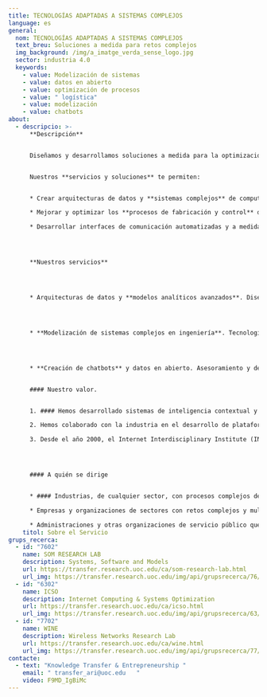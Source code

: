 ```yaml
---
title: TECNOLOGÍAS ADAPTADAS A SISTEMAS COMPLEJOS
language: es
general:
  nom: TECNOLOGÍAS ADAPTADAS A SISTEMAS COMPLEJOS
  text_breu: Soluciones a medida para retos complejos
  img_background: /img/a_imatge_verda_sense_logo.jpg
  sector: industria 4.0
  keywords:
    - value: Modelización de sistemas
    - value: datos en abierto
    - value: optimización de procesos
    - value: " logística"
    - value: modelización
    - value: chatbots
about:
  - descripcio: >-
      **Descripción**


      Diseñamos y desarrollamos soluciones a medida para la optimización de sistemas y procesos industriales de gran complejidad como por ejemplo la fabricación de precisión o de alta tecnología, el mantenimiento de equipos e infraestructuras tecnológicas punteros, o la atención posventa.


      Nuestros **servicios y soluciones** te permiten: 


      * Crear arquitecturas de datos y **sistemas complejos** de computación distribuida, a medida y con tecnologías de tratamiento de datos y código abierto, que pueden ser soluciones multiformato y en la nube.

      * Mejorar y optimizar los **procesos de fabricación y control** de calidad aplicando la modelización de sistemas complejos en la ingeniería.

      * Desarrollar interfaces de comunicación automatizadas y a medida orientadas al mantenimiento de equipos o la atención personalizada de clientes. 




      **Nuestros servicios**




      * Arquitecturas de datos y **modelos analíticos avanzados**. Diseño de sistemas de computación distribuida y de alto rendimiento. Sistemas de traducción automática de datos a varios formatos (XML, CSV, API…). Nuevos modelos de software para el análisis de datos diseñados para la optimización de procesos industriales.




      * **Modelización de sistemas complejos en ingeniería**. Tecnologías de inteligencia artificial, machine learning y big data aplicadas a la modelización en la ingeniería aplicada al diseño y optimización de la producción industrial.




      * **Creación de chatbots** y datos en abierto. Asesoramiento y desarrollo de chatbots a medida integrables en diferentes plataformas, con accesibilidad textual y de voz, para la mejora del mantenimiento de equipos y aplicaciones, la captación de clientes o el seguimiento posventa. Asesoramiento y desarrollo de soluciones para hacer accesibles, inteligibles y provechosos los datos publicados en abierto (open data) para empresas y administraciones.


      #### Nuestro valor.


      1. #### Hemos desarrollado sistemas de inteligencia contextual y predictivos para el cribado de pacientes o la mejora de la gestión de servicios de urgencias médicas.

      2. Hemos colaborado con la industria en el desarrollo de plataformas en abierto para facilitar la automatización de procesos industriales y logísticos. 

      3. Desde el año 2000, el Internet Interdisciplinary Institute (IN3) es nuestro centro de referencia en I&I, y está dirigido al desarrollo de soluciones tecnológicas arraigadas en la era digital, y al estudio de internet y de los **efectos de la interacción** entre las tecnologías digitales y la actividad humana. 




      #### A quién se dirige


      * #### Industrias, de cualquier sector, con procesos complejos de diseño, fabricación y logística digital automatizados o distribuidos.

      * Empresas y organizaciones de sectores con retos complejos y multivariables, como la salud, la respuesta a crisis sociales o la gestión de espacios y recursos naturales.

      * Administraciones y otras organizaciones de servicio público que fomentan o despliegan intervenciones digitales de smart city y **servicios digitales** para la ciudadanía.
    titol: Sobre el Servicio
grups_recerca:
  - id: "7602"
    name: SOM RESEARCH LAB
    description: Systems, Software and Models
    url: https://transfer.research.uoc.edu/ca/som-research-lab.html
    url_img: https://transfer.research.uoc.edu/img/api/grupsrecerca/76/image/1594205372698
  - id: "6302"
    name: ICSO
    description: Internet Computing & Systems Optimization
    url: https://transfer.research.uoc.edu/ca/icso.html
    url_img: https://transfer.research.uoc.edu/img/api/grupsrecerca/63/image/1594283737757
  - id: "7702"
    name: WINE
    description: Wireless Networks Research Lab
    url: https://transfer.research.uoc.edu/ca/wine.html
    url_img: https://transfer.research.uoc.edu/img/api/grupsrecerca/77/image/1594216262171
contacte:
  - text: "Knowledge Transfer & Entrepreneurship "
    email: " transfer_ari@uoc.edu   "
    video: F9MD_IgBiMc
---
```

